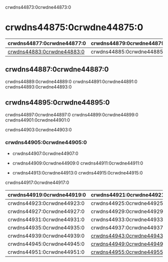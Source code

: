 crwdns44873:0crwdne44873:0
# crwdns44875:0crwdne44875:0

| crwdns44877:0crwdne44877:0                               | crwdns44879:0crwdne44879:0 |
| -------------------------------------------------------- | -------------------------- |
| [crwdns44883:0crwdne44883:0](crwdns44881:0crwdne44881:0) | crwdns44885:0crwdne44885:0 |

## crwdns44887:0crwdne44887:0

crwdns44889:0crwdne44889:0 crwdns44891:0crwdne44891:0 crwdns44893:0crwdne44893:0

## crwdns44895:0crwdne44895:0

crwdns44897:0crwdne44897:0 crwdns44899:0crwdne44899:0 crwdns44901:0crwdne44901:0

crwdns44903:0crwdne44903:0
### crwdns44905:0crwdne44905:0

- crwdns44907:0crwdne44907:0

- crwdns44909:0crwdne44909:0 crwdns44911:0crwdne44911:0

- crwdns44913:0crwdne44913:0 crwdns44915:0crwdne44915:0

crwdns44917:0crwdne44917:0

| crwdns44919:0crwdne44919:0 | crwdns44921:0crwdne44921:0                               |
| -------------------------- | -------------------------------------------------------- |
| crwdns44923:0crwdne44923:0 | crwdns44925:0crwdne44925:0                               |
| crwdns44927:0crwdne44927:0 | crwdns44929:0crwdne44929:0                               |
| crwdns44931:0crwdne44931:0 | crwdns44933:0crwdne44933:0                               |
| crwdns44935:0crwdne44935:0 | crwdns44937:0crwdne44937:0                               |
| crwdns44939:0crwdne44939:0 | [crwdns44943:0crwdne44943:0](crwdns44941:0crwdne44941:0) |
| crwdns44945:0crwdne44945:0 | [crwdns44949:0crwdne44949:0](crwdns44947:0crwdne44947:0) |
| crwdns44951:0crwdne44951:0 | [crwdns44955:0crwdne44955:0](crwdns44953:0crwdne44953:0) |
